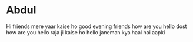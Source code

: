 # Abdul
Hi friends 
mere yaar kaise ho 
good evening friends how are you 
hello dost how are you 
hello raja ji kaise ho
hello janeman kya haal hai aapki
